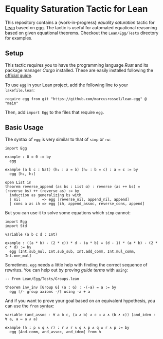 # Equality Saturation Tactic for Lean

This repository contains a (work-in-progress) _equality saturation_ tactic for [Lean](https://lean-lang.org) based on [egg](https://egraphs-good.github.io). The tactic is useful for automated equational reasoning based on given equational theorems. Checkout the `Lean/Egg/Tests` directory for examples.

## Setup

This tactic requires you to have the programming language _Rust_ and its package manager _Cargo_ installed. 
These are easily installed following the [official guide](https://doc.rust-lang.org/cargo/getting-started/installation.html).

To use `egg` in your Lean project, add the following line to your `lakefile.lean`:

```lean
require egg from git "https://github.com/marcusrossel/lean-egg" @ "main"
```

Then, add `import Egg` to the files that require `egg`.

## Basic Usage

The syntax of `egg` is very similar to that of `simp` or `rw`:

```lean
import Egg 

example : 0 = 0 := by
  egg

example (a b c : Nat) (h₁ : a = b) (h₂ : b = c) : a = c := by
  egg [h₁, h₂]

open List in
theorem reverse_append (as bs : List α) : reverse (as ++ bs) = (reverse bs) ++ (reverse as) := by
  induction as generalizing bs with
  | nil          => egg [reverse_nil, append_nil, append]
  | cons a as ih => egg [ih, append_assoc, reverse_cons, append]
```

But you can use it to solve some equations which `simp` cannot:

```lean
import Egg
import Std

variable (a b c d : Int)

example : ((a * b) - (2 * c)) * d - (a * b) = (d - 1) * (a * b) - (2 * c * d) := by
  egg [Int.sub_mul, Int.sub_sub, Int.add_comm, Int.mul_comm, Int.one_mul]
```

Sometimes, `egg` needs a little help with finding the correct sequence of rewrites.
You can help out by proving _guide terms_ with `using`:

```lean
-- From Lean/Egg/Tests/Groups.lean

theorem inv_inv [Group G] (a : G) : -(-a) = a := by
  egg [/- group axioms -/] using -a + a
```

And if you want to prove your goal based on an equivalent hypothesis, you can use the `from` syntax:

```lean
variable (and_assoc : ∀ a b c, (a ∧ b) ∧ c ↔ a ∧ (b ∧ c)) (and_idem : ∀ a, a ↔ a ∧ a)

example (h : p ∧ q ∧ r) : r ∧ r ∧ q ∧ p ∧ q ∧ r ∧ p := by
  egg [And.comm, and_assoc, and_idem] from h
```
